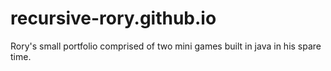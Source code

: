 # recursive-rory.github.io
Rory's small portfolio comprised of two mini games built in java in his spare time.
